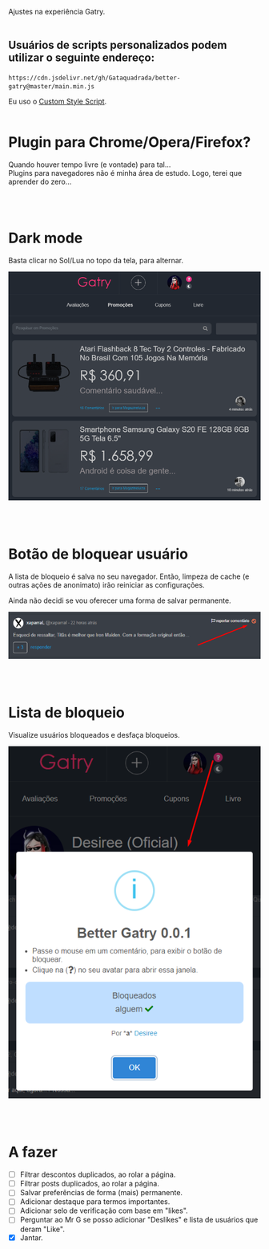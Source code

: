 Ajustes na experiência Gatry.
<br>
<br>

## Usuários de scripts personalizados podem utilizar o seguinte endereço:

`https://cdn.jsdelivr.net/gh/Gataquadrada/better-gatry@master/main.min.js`

Eu uso o [Custom Style Script](https://chrome.google.com/webstore/detail/custom-style-script/ecjfaoeopefafjpdgnfcjnhinpbldjij).
<br>
<br>

# Plugin para Chrome/Opera/Firefox?

Quando houver tempo livre (e vontade) para tal...  
Plugins para navegadores não é minha área de estudo. Logo, terei que aprender do zero...

<br>
<br>

# Dark mode

Basta clicar no Sol/Lua no topo da tela, para alternar.

![Screenshot_1.png](/screenshot_1.png)

<br> 
<br>

# Botão de bloquear usuário

A lista de bloqueio é salva no seu navegador. Então, limpeza de cache (e outras ações de anonimato) irão reiniciar as configurações.

Ainda não decidi se vou oferecer uma forma de salvar permanente.

![Screenshot_2.png](/screenshot_2.png)

<br> 
<br>

# Lista de bloqueio

Visualize usuários bloqueados e desfaça bloqueios.

![Screenshot_3.png](/screenshot_3.png)

<br>
<br>

# A fazer

-   [ ] Filtrar descontos duplicados, ao rolar a página.
-   [ ] Filtrar posts duplicados, ao rolar a página.
-   [ ] Salvar preferências de forma (mais) permanente.
-   [ ] Adicionar destaque para termos importantes.
-   [ ] Adicionar selo de verificação com base em "likes".
-   [ ] Perguntar ao Mr G se posso adicionar "Deslikes" e lista de usuários que deram "Like".
-   [x] Jantar.
